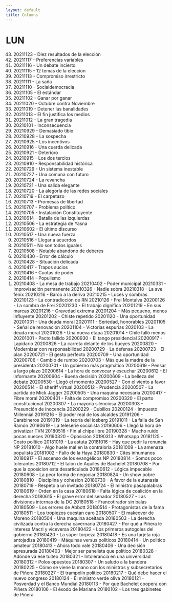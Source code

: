 ```yaml
---
layout: default
title: Columns
---
```


<h1>LUN</h1>

<ol reversed>
<li> 20211123 - Diez resultados de la elección
<li> 20211117 - Preferencias variables
<li> 20211116 - Un debate incierto
<li> 20211115 - 12 temas de la eleccion
<li> 20211113 - Compromiso irrestricto
<li> 20211111 - La saña
<li> 20211110 - Socialdemocracia
<li> 20211105 - El estándar
<li> 20211102 - Ganar por ganar
<li> 20211020 - Octubre contra Noviembre
<li> 20211019 - Detener las banalidades
<li> 20211013 - El fin justifica los medios
<li> 20211012 - La gran tragedia
<li> 20210101 - Inconsecuencia
<li> 20210929 - Demasiado tibio
<li> 20210928 - La sospecha
<li> 20210925 - Los incentivos
<li> 20210916 - Una cuerda delicada
<li> 20210921 - Deterioro
<li> 20210915 - Los dos tercios
<li> 20210910 - Responsabilidad histórica
<li> 20210729 - Un sistema inestable
<li> 20210727 - Una comuna con futuro
<li> 20210724 - La revancha
<li> 20210721 - Una salida elegante
<li> 20210720 - La alegoría de las redes sociales
<li> 20210719 - El carpetazo
<li> 20210713 - Promesas de libertad
<li> 20210707 - Problema político
<li> 20210705 - Instalación Constituyente
<li> 20210614 - Batalla de las izquierdas
<li> 20210506 - La estrategia de Yasna
<li> 20210602 - El último discurso
<li> 20210517 - Una nueva fuerza
<li> 20210516 - Llegar a acuerdos
<li> 20210511 - No son todos iguales
<li> 20210508 - Notable abandono de deberes
<li> 20210430 - Error de cálculo
<li> 20210428 - Situación delicada
<li> 20210417 - Trapos sucios
<li> 20210416 - Cuotas de poder
<li> 20210414 - Populismo
<li> 20210408 - La mesa de trabajo
20210402 - Poder municipal
20210331 - Improvisación permanente
20210326 - Nadie sobra
20210318 - La ave fenix
20210216 - Barco a la deriva
20210215 - Luces y sombras
20210123 - La contradicción de RN
20210126 - Frei Montalva
20200126 - La sombra de Frei
20201230 - El trabajo dignifica
20201219 - En sus marcas
20201216 - Gravedad extrema
20201204 - Más pequeno, menos influyente
20201202 - Chiste repetido
20201120 - Una oportunidad
20201031 - Una deuda moral
20201111 - Seriedad, honorables
20201105 - Señal de renovación
20201104 - Victorias espurias
2020103 - La deuda moral
20201026 - Una nueva etapa
20201014 - Chile falló menos
20201001 - Pacto fallido
20200930 - El tango presidencial
20200917 - Lapidario
20200826 - La carreta delante de los bueyes
20200820 - Modernizar con responsabilidad
20200729 - La defensa
20200723 - El plan
20200721 - El gesto perfecto
20200709 - Una oportunidad
20200706 - Cambio de rumbo
20200703 - Más que la madre de la presidenta
20200701 - Un gobierno más pragmático
20200619 - Pensar a largo plazo
20200614 - La hora de convocar y escuchar
20200612 - El informante
20200604 - Buena decisión
20200609 - La belleza del debate
20200530 - Llegó el momento
20200527 - Con el viento a favor
20200514 - El sheriff virtual
20200512 - Prudencia
20200507 - La partida de Mick Jagger
20200505 - Una maquina necesaria
20200417 - Fibre moral
20200401 - Falta de compromiso
20200320 - El parto constitucional
20200307 - La mayoría silenciosa
20200303 - Presunción de inocencia
20200229 - Cubillos
20200124 - Impuesto Millennial
20191216 - El poder real de los alcaldes
20191206 - Carabineros
20191019 - La teoría del iceberg
20191011 - La falla de San Ramón
20190619 - La teleserie socialista
20190606 - Llegó la hora de privatizar TVN
20180516 - Fin al chipe libre
20190328 - Mucho ruido pocas nueces
20190320 - Oposición
20190313 - Whatsapp
20181125 - Costo político
20181019 - La astuta
20181016 - Hay que pedir la renuncia NP
20181010 - Algo huele mal en la contraloría
20181009 - La amenaza populista
20181002 - Fallo de la Haya
20180830 - Cites inhumanos
20180917 - El ascenso de los evangélicos NP
20180814 - Somos poco tolerantes
20180712 - El talon de Aquiles de Bachelet
20180708 - Por que la oposicion esta desarticulada
20180612 - Lógica impecable
20180608 - La peor forma de negociar
20180824 - Un show pobre
20180810 - Disciplina y cohesion
20180730 - A favor de la eutanasia
20180719 - Respeto a un invitado
20180724 - El ministro pasapalabras
20180619 - Orden en la casa
20180618 - Falta lógica de coalición en la derecha
20180615 - El grave error del senador
20180527 - Las divisiones internas de la DC
20180518 - Francotirador sin balas
20180509 - Los errores de Abbott
20180514 - Protagonistas de la fama
20180511 - Los tropiezos cuestan caro
20180507 - El makeover de Moreno
20180504 - Una maquina aceitada
20180503 - La derecha civilizada contra la derecha cavernaria
20180427 - Por qué a Piñera le interesa Macri y viceversa
20180422 - Los primeros autogoles del gobierno
20180420 - La súper torpeza
20180418 - Es una tarjeta roja antojadiza
20180419 - Máquinas versus políticos
20180414 - Un politico amateur
20180413 - Ahora todo vale
20180406 - Una decisión apresurada
20180403 - Mejor ser panelista que político
20180328 - Adónde va ese tuiteo
20180321 - Intolerancia en una universidad
20180312 - Polos opuestos
20180307 - Un saludo a la bandera
20180225 - Cómo se viene la mano con los ministros y subsecretarios de Piñera
20180227 - El trampolín político
20180217 - Qué debe hacer el nuevo congreso
20180124 - El ministro verde oliva
20180121 - Posverdad y el Banco Mundial
20180113 - Por qué Bachelet coopera con Piñera
20180106 - El éxodo de Mariana
20180102 - Los tres gabinetes de Piñera

</ol>
